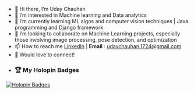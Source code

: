 - 👋 Hi there, I’m Uday Chauhan
- 👀 I’m interested in Machine learning and Data analytics
- 🌱 I’m currently learning ML algos and computer vision techniques | Java programming and Django framework
- 💞️ I’m looking to collaborate on Machine Learning projects, especially those involving image processing, pose detection, and optimization
- 📫 How to reach me [LinkedIn](https://www.linkedin.com/in/uday-chauhan-160237292) | **Email** : udaychauhan.1724@gmail.com
- 🤝 Would love to connect!
- ### 🏆 My Holopin Badges

[![Holopin Badges](https://holopin.me/udaychauhan1724)](https://holopin.io/@udaychauhan1724)

<!---
Udaychauhan1724/Udaychauhan1724 is a ✨ special ✨ repository because its `README.md` (this file) appears on your GitHub profile.
You can click the Preview link to take a look at your changes.
--->
